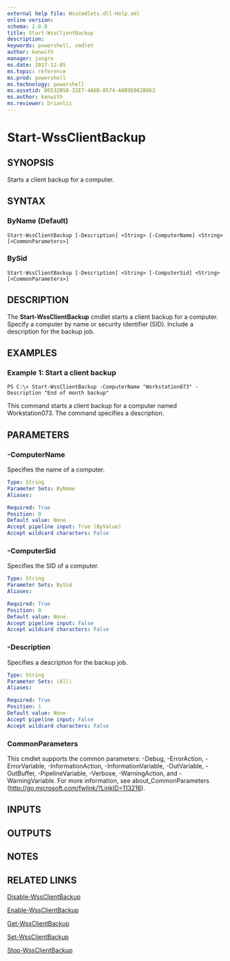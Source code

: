 ```yaml
---
external help file: WssCmdlets.dll-Help.xml
online version: 
schema: 2.0.0
title: Start-WssClientBackup
description: 
keywords: powershell, cmdlet
author: kenwith
manager: jasgro
ms.date: 2017-12-05
ms.topic: reference
ms.prod: powershell
ms.technology: powershell
ms.assetid: D6532B58-32E7-4A6B-8574-A6B9E082B863
ms.author: kenwith
ms.reviewer: brianlic
---
```


# Start-WssClientBackup

## SYNOPSIS
Starts a client backup for a computer.

## SYNTAX

### ByName (Default)
```
Start-WssClientBackup [-Description] <String> [-ComputerName] <String> [<CommonParameters>]
```

### BySid
```
Start-WssClientBackup [-Description] <String> [-ComputerSid] <String> [<CommonParameters>]
```

## DESCRIPTION
The **Start-WssClientBackup** cmdlet starts a client backup for a computer.
Specify a computer by name or security identifier (SID).
Include a description for the backup job.

## EXAMPLES

### Example 1: Start a client backup
```
PS C:\> Start-WssClientBackup -ComputerName "Workstation073" -Description "End of month backup"
```

This command starts a client backup for a computer named Workstation073.
The command specifies a description.

## PARAMETERS

### -ComputerName
Specifies the name of a computer.

```yaml
Type: String
Parameter Sets: ByName
Aliases: 

Required: True
Position: 0
Default value: None
Accept pipeline input: True (ByValue)
Accept wildcard characters: False
```

### -ComputerSid
Specifies the SID of a computer.

```yaml
Type: String
Parameter Sets: BySid
Aliases: 

Required: True
Position: 0
Default value: None
Accept pipeline input: False
Accept wildcard characters: False
```

### -Description
Specifies a description for the backup job.

```yaml
Type: String
Parameter Sets: (All)
Aliases: 

Required: True
Position: 1
Default value: None
Accept pipeline input: False
Accept wildcard characters: False
```

### CommonParameters
This cmdlet supports the common parameters: -Debug, -ErrorAction, -ErrorVariable, -InformationAction, -InformationVariable, -OutVariable, -OutBuffer, -PipelineVariable, -Verbose, -WarningAction, and -WarningVariable. For more information, see about_CommonParameters (http://go.microsoft.com/fwlink/?LinkID=113216).

## INPUTS

## OUTPUTS

## NOTES

## RELATED LINKS

[Disable-WssClientBackup](./Disable-WssClientBackup.md)

[Enable-WssClientBackup](./Enable-WssClientBackup.md)

[Get-WssClientBackup](./Get-WssClientBackup.md)

[Set-WssClientBackup](./Set-WssClientBackup.md)

[Stop-WssClientBackup](./Stop-WssClientBackup.md)

